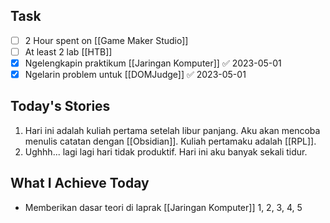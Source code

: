 ## Task

- [ ] 2 Hour spent on [[Game Maker Studio]]
- [ ] At least 2 lab [[HTB]]
- [x] Ngelengkapin praktikum [[Jaringan Komputer]] ✅ 2023-05-01
- [x] Ngelarin problem untuk [[DOMJudge]] ✅ 2023-05-01

## Today's Stories

1. Hari ini adalah kuliah pertama setelah libur panjang. Aku akan mencoba menulis catatan dengan [[Obsidian]]. Kuliah pertamaku adalah [[RPL]].
2. Ughhh... lagi lagi hari tidak produktif. Hari ini aku banyak sekali tidur. 

## What I Achieve Today

- Memberikan dasar teori di laprak [[Jaringan Komputer]] 1, 2, 3, 4, 5

